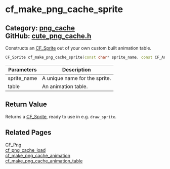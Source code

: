 [](../header.md ':include')

# cf_make_png_cache_sprite

Category: [png_cache](/api_reference?id=png_cache)  
GitHub: [cute_png_cache.h](https://github.com/RandyGaul/cute_framework/blob/master/include/cute_png_cache.h)  
---

Constructs an [CF_Sprite](/sprite/cf_sprite.md) out of your own custom built animation table.

```cpp
CF_Sprite cf_make_png_cache_sprite(const char* sprite_name, const CF_Animation** table /*= NULL*/);
```

Parameters | Description
--- | ---
sprite_name | A unique name for the sprite.
table | An animation table.

## Return Value

Returns a [CF_Sprite](/sprite/cf_sprite.md), ready to use in e.g. `draw_sprite`.

## Related Pages

[CF_Png](/png_cache/cf_png.md)  
[cf_png_cache_load](/png_cache/cf_png_cache_load.md)  
[cf_make_png_cache_animation](/png_cache/cf_make_png_cache_animation.md)  
[cf_make_png_cache_animation_table](/png_cache/cf_make_png_cache_animation_table.md)  
